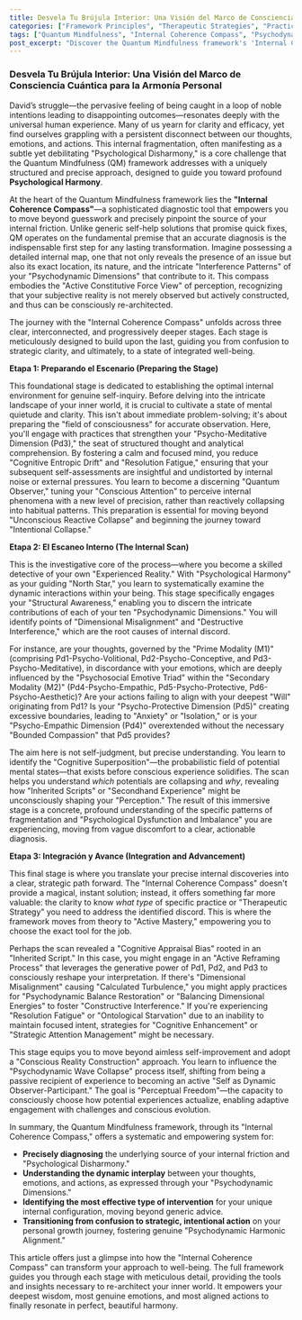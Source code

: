 ```yaml
---
title: Desvela Tu Brújula Interior: Una Visión del Marco de Consciencia Cuántica para la Armonía Personal
categories: ["Framework Principles", "Therapeutic Strategies", "Practices"]
tags: ["Quantum Mindfulness", "Internal Coherence Compass", "Psychodynamic Dimensions", "Self-awareness", "Personal Growth", "Psychological Harmony", "Consciousness", "Cognitive Superposition", "Observer-Participant", "Inner Wisdom", "Mental Well-being", "Emotional Intelligence", "Intentional Collapse"]
post_excerpt: "Discover the Quantum Mindfulness framework's 'Internal Coherence Compass,' a precise diagnostic tool for navigating your inner world. This article explores a three-stage process, guiding you from internal fragmentation to profound self-understanding and strategic action, ultimately fostering psychological harmony and perceptual freedom."
---
```


### Desvela Tu Brújula Interior: Una Visión del Marco de Consciencia Cuántica para la Armonía Personal

David’s struggle—the pervasive feeling of being caught in a loop of noble intentions leading to disappointing outcomes—resonates deeply with the universal human experience. Many of us yearn for clarity and efficacy, yet find ourselves grappling with a persistent disconnect between our thoughts, emotions, and actions. This internal fragmentation, often manifesting as a subtle yet debilitating "Psychological Disharmony," is a core challenge that the Quantum Mindfulness (QM) framework addresses with a uniquely structured and precise approach, designed to guide you toward profound **Psychological Harmony**.

At the heart of the Quantum Mindfulness framework lies the **"Internal Coherence Compass"**—a sophisticated diagnostic tool that empowers you to move beyond guesswork and precisely pinpoint the source of your internal friction. Unlike generic self-help solutions that promise quick fixes, QM operates on the fundamental premise that an accurate diagnosis is the indispensable first step for any lasting transformation. Imagine possessing a detailed internal map, one that not only reveals the presence of an issue but also its exact location, its nature, and the intricate "Interference Patterns" of your "Psychodynamic Dimensions" that contribute to it. This compass embodies the "Active Constitutive Force View" of perception, recognizing that your subjective reality is not merely observed but actively constructed, and thus can be consciously re-architected.

The journey with the "Internal Coherence Compass" unfolds across three clear, interconnected, and progressively deeper stages. Each stage is meticulously designed to build upon the last, guiding you from confusion to strategic clarity, and ultimately, to a state of integrated well-being.

**Etapa 1: Preparando el Escenario (Preparing the Stage)**

This foundational stage is dedicated to establishing the optimal internal environment for genuine self-inquiry. Before delving into the intricate landscape of your inner world, it is crucial to cultivate a state of mental quietude and clarity. This isn't about immediate problem-solving; it's about preparing the "field of consciousness" for accurate observation. Here, you'll engage with practices that strengthen your "Psycho-Meditative Dimension (Pd3)," the seat of structured thought and analytical comprehension. By fostering a calm and focused mind, you reduce "Cognitive Entropic Drift" and "Resolution Fatigue," ensuring that your subsequent self-assessments are insightful and undistorted by internal noise or external pressures. You learn to become a discerning "Quantum Observer," tuning your "Conscious Attention" to perceive internal phenomena with a new level of precision, rather than reactively collapsing into habitual patterns. This preparation is essential for moving beyond "Unconscious Reactive Collapse" and beginning the journey toward "Intentional Collapse."

**Etapa 2: El Escaneo Interno (The Internal Scan)**

This is the investigative core of the process—where you become a skilled detective of your own "Experienced Reality." With "Psychological Harmony" as your guiding "North Star," you learn to systematically examine the dynamic interactions within your being. This stage specifically engages your "Structural Awareness," enabling you to discern the intricate contributions of each of your ten "Psychodynamic Dimensions." You will identify points of "Dimensional Misalignment" and "Destructive Interference," which are the root causes of internal discord.

For instance, are your thoughts, governed by the "Prime Modality (M1)" (comprising Pd1-Psycho-Volitional, Pd2-Psycho-Conceptive, and Pd3-Psycho-Meditative), in discordance with your emotions, which are deeply influenced by the "Psychosocial Emotive Triad" within the "Secondary Modality (M2)" (Pd4-Psycho-Empathic, Pd5-Psycho-Protective, Pd6-Psycho-Aesthetic)? Are your actions failing to align with your deepest "Will" originating from Pd1? Is your "Psycho-Protective Dimension (Pd5)" creating excessive boundaries, leading to "Anxiety" or "Isolation," or is your "Psycho-Empathic Dimension (Pd4)" overextended without the necessary "Bounded Compassion" that Pd5 provides?

The aim here is not self-judgment, but precise understanding. You learn to identify the "Cognitive Superposition"—the probabilistic field of potential mental states—that exists before conscious experience solidifies. The scan helps you understand *which* potentials are collapsing and *why*, revealing how "Inherited Scripts" or "Secondhand Experience" might be unconsciously shaping your "Perception." The result of this immersive stage is a concrete, profound understanding of the specific patterns of fragmentation and "Psychological Dysfunction and Imbalance" you are experiencing, moving from vague discomfort to a clear, actionable diagnosis.

**Etapa 3: Integración y Avance (Integration and Advancement)**

This final stage is where you translate your precise internal discoveries into a clear, strategic path forward. The "Internal Coherence Compass" doesn't provide a magical, instant solution; instead, it offers something far more valuable: the clarity to know *what type* of specific practice or "Therapeutic Strategy" you need to address the identified discord. This is where the framework moves from theory to "Active Mastery," empowering you to choose the exact tool for the job.

Perhaps the scan revealed a "Cognitive Appraisal Bias" rooted in an "Inherited Script." In this case, you might engage in an "Active Reframing Process" that leverages the generative power of Pd1, Pd2, and Pd3 to consciously reshape your interpretation. If there's "Dimensional Misalignment" causing "Calculated Turbulence," you might apply practices for "Psychodynamic Balance Restoration" or "Balancing Dimensional Energies" to foster "Constructive Interference." If you're experiencing "Resolution Fatigue" or "Ontological Starvation" due to an inability to maintain focused intent, strategies for "Cognitive Enhancement" or "Strategic Attention Management" might be necessary.

This stage equips you to move beyond aimless self-improvement and adopt a "Conscious Reality Construction" approach. You learn to influence the "Psychodynamic Wave Collapse" process itself, shifting from being a passive recipient of experience to becoming an active "Self as Dynamic Observer-Participant." The goal is "Perceptual Freedom"—the capacity to consciously choose how potential experiences actualize, enabling adaptive engagement with challenges and conscious evolution.

In summary, the Quantum Mindfulness framework, through its "Internal Coherence Compass," offers a systematic and empowering system for:

*   **Precisely diagnosing** the underlying source of your internal friction and "Psychological Disharmony."
*   **Understanding the dynamic interplay** between your thoughts, emotions, and actions, as expressed through your "Psychodynamic Dimensions."
*   **Identifying the most effective type of intervention** for your unique internal configuration, moving beyond generic advice.
*   **Transitioning from confusion to strategic, intentional action** on your personal growth journey, fostering genuine "Psychodynamic Harmonic Alignment."

This article offers just a glimpse into how the "Internal Coherence Compass" can transform your approach to well-being. The full framework guides you through each stage with meticulous detail, providing the tools and insights necessary to re-architect your inner world. It empowers your deepest wisdom, most genuine emotions, and most aligned actions to finally resonate in perfect, beautiful harmony.